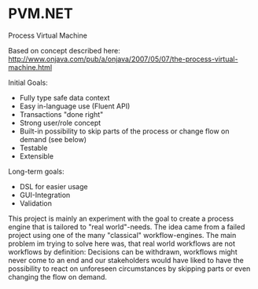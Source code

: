 # PVM.NET
Process Virtual Machine

Based on concept described here: http://www.onjava.com/pub/a/onjava/2007/05/07/the-process-virtual-machine.html

Initial Goals:
 - Fully type safe data context 
 - Easy in-language use (Fluent API)
 - Transactions "done right"
 - Strong user/role concept
 - Built-in possibility to skip parts of the process or change flow on demand (see below)
 - Testable
 - Extensible

Long-term goals:
 - DSL for easier usage
 - GUI-Integration
 - Validation
 

This project is mainly an experiment with the goal to create a process engine that is tailored to "real world"-needs.
The idea came from a failed project using one of the many "classical" workflow-engines.
The main problem im trying to solve here was, that real world workflows are not workflows by definition:
Decisions can be withdrawn, workflows might never come to an end and our stakeholders would have liked to have the possibility to react on unforeseen circumstances by skipping parts or even changing the flow on demand.
